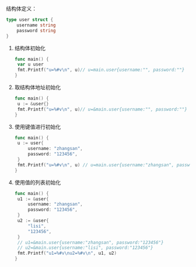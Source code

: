 结构体定义：

```go
type user struct {
	username string
	password string
}
```

1. 结构体初始化

   ```go
   func main() {
   	var u user
   	fmt.Printf("u=%#v\n", u)// u=main.user{username:"", password:""}
   }
   ```

2. 取结构体地址初始化

   ```go
   func main() {
   	u := &user{}
   	fmt.Printf("u=%#v\n", u)// u=&main.user{username:"", password:""}
   }
   ```

3. 使用键值进行初始化

   ```go
   func main() {
   	u := user{
   		username: "zhangsan",
   		password: "123456",
   	}
   	fmt.Printf("u=%#v\n", u) // u=main.user{username:"zhangsan", password:"123456"}
   }
   ```

4. 使用值的列表初始化

   ```go
   func main() {
   	u1 := &user{
   		username: "zhangsan",
   		password: "123456",
   	}
   	u2 := &user{
   		"lisi",
   		"123456",
   	}
   	// u1=&main.user{username:"zhangsan", password:"123456"}
   	// u2=&main.user{username:"lisi", password:"123456"}
   	fmt.Printf("u1=%#v\nu2=%#v\n", u1, u2)
   }
   ```

   

